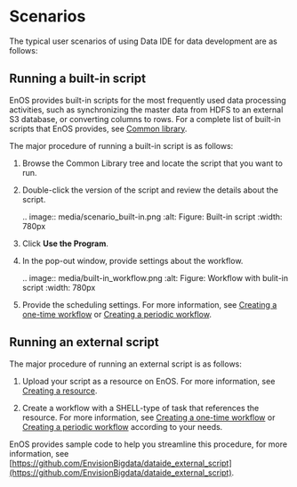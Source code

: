# Scenarios

The typical user scenarios of using Data IDE for data development are as follows:

## Running a built-in script

EnOS provides built-in scripts for the most frequently used data processing activities, such as synchronizing the master data from HDFS to an external S3 database, or converting columns to rows. For a complete list of built-in scripts that EnOS provides, see [Common library](common_library).

The major procedure of running a built-in script is as follows:

1. Browse the Common Library tree and locate the script that you want to run.

2. Double-click the version of the script and review the details about the script.

   .. image:: media/scenario_built-in.png
      :alt: Figure: Built-in script
      :width: 780px

3. Click **Use the Program**.

4. In the pop-out window, provide settings about the workflow.

   .. image:: media/built-in_workflow.png
      :alt: Figure: Workflow with bulit-in script
      :width: 780px

5. Provide the scheduling settings. For more information, see [Creating a one-time workflow](creating_workflow_onetime) or [Creating a periodic workflow](creating_workflow_periodic).


## Running an external script

The major procedure of running an external script is as follows:
1. Upload your script as a resource on EnOS. For more information, see [Creating a resource](creating_resource).

2. Create a workflow with a SHELL-type of task that references the resource. For more information, see [Creating a one-time workflow](creating_workflow_onetime) or [Creating a periodic workflow](creating_workflow_periodic) according to your needs.

EnOS provides sample code to help you streamline this procedure, for more information, see [https://github.com/EnvisionBigdata/dataide_external_script](https://github.com/EnvisionBigdata/dataide_external_script).
